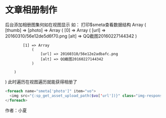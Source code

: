 # 文章相册制作

后台添加相册图集何如在视图显示
如：
打印$smeta查看数据结构
Array
(
    [thumb] => 
    [photo] => Array
        (
            [0] => Array
                (
                    [url] => 20160310/56e12de5d6f70.png
                    [alt] => QQ截图20160227144342
                )

            [1] => Array
                (
                    [url] => 20160310/56e12e2adbafc.png
                    [alt] => QQ截图20160227144342
                )

        )

)
此时遍历在视图遍历就能获得相册了
```php
<foreach name="smeta['photo']" item="vo">
  <img src="{:sp_get_asset_upload_path($vo['url'])}" class="img-responsive img-thumbnail" alt="" />
</foreach>
```
作者：小夏